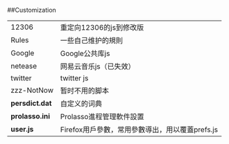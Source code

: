 ##Customization

| | |
| :--- | :--- |
| 12306 | 重定向12306的js到修改版 |
| Rules | 一些自己维护的規則 |
| Google | Google公共库js |
| netease | 网易云音乐js（已失效） |
| twitter | twitter js |
| zzz-NotNow | 暂时不用的脚本 |
| **persdict.dat** | 自定义的词典 |
| **prolasso.ini** | Prolasso進程管理軟件設置 |
| **user.js** | Firefox用戶參數，常用參數導出，用以覆蓋prefs.js |
